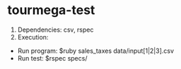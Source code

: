 # tourmega-test
1. Dependencies: csv, rspec
2. Execution:
- Run program: $ruby sales_taxes data/input[1|2|3].csv
- Run test: $rspec specs/
